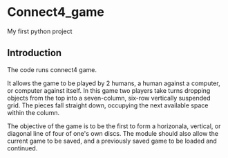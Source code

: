 # Connect4_game
My first python project

## Introduction
The code runs connect4 game. 

It allows the game to be played by 2 humans, a human against a computer, or computer against itself. In this game two players take turns dropping objects from the top into a seven-column, six-row vertically suspended grid. The pieces fall straight down, occupying the next available space within the column. 

The objective of the game is to be the first to form a horizonala, vertical, or diagonal line of four of one's own discs.
The module should also allow the current game to be saved, and a previously saved game to be loaded and continued.
